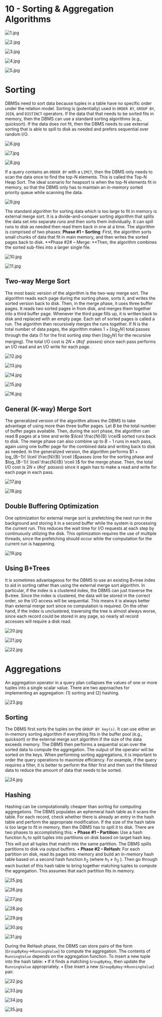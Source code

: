 # 10 - Sorting & Aggregation Algorithms

![1.jpg](https://cdn.nlark.com/yuque/0/2023/jpeg/22382307/1679645257207-c5babf81-bbd4-4ba2-a06d-f3cafa18e2b9.jpeg#averageHue=%231d2635&clientId=u53a3e605-e96c-4&from=ui&id=u43f43f61&originHeight=1688&originWidth=3000&originalType=binary&ratio=2&rotation=0&showTitle=false&size=602572&status=done&style=none&taskId=u555d3e82-bd88-4c2c-b913-e20cd635a50&title=)

![2.jpg](https://cdn.nlark.com/yuque/0/2023/jpeg/22382307/1679645256091-9953bd67-fc24-49ee-bfea-44e9c9680e60.jpeg#averageHue=%23ededed&clientId=u53a3e605-e96c-4&from=ui&id=u6b88d2a2&originHeight=1688&originWidth=3000&originalType=binary&ratio=2&rotation=0&showTitle=false&size=309642&status=done&style=none&taskId=uf73a41a1-4250-4a3f-b3c5-a52a5f7cc06&title=)

![3.jpg](https://cdn.nlark.com/yuque/0/2023/jpeg/22382307/1679645256242-044987bd-3727-422f-b51f-c851910a83cb.jpeg#averageHue=%23dddddd&clientId=u53a3e605-e96c-4&from=ui&id=u59bf0ff7&originHeight=1688&originWidth=3000&originalType=binary&ratio=2&rotation=0&showTitle=false&size=372786&status=done&style=none&taskId=u17c29198-83ab-4d2c-9150-e6f36afa90a&title=)

![4.jpg](https://cdn.nlark.com/yuque/0/2023/jpeg/22382307/1679645256139-81470248-5397-4219-9818-680da12344e2.jpeg#averageHue=%23e5e5e5&clientId=u53a3e605-e96c-4&from=ui&id=u111a0e25&originHeight=1688&originWidth=3000&originalType=binary&ratio=2&rotation=0&showTitle=false&size=352145&status=done&style=none&taskId=u8761c8bc-9437-4032-bdd7-c75e6747edb&title=)

![5.jpg](https://cdn.nlark.com/yuque/0/2023/jpeg/22382307/1679645256209-ba7d6081-61ab-41c6-989f-ed28da546b88.jpeg#averageHue=%23ebebeb&clientId=u53a3e605-e96c-4&from=ui&id=ue96d1b89&originHeight=1688&originWidth=3000&originalType=binary&ratio=2&rotation=0&showTitle=false&size=339018&status=done&style=none&taskId=udf566a9f-3c2f-4914-bd6d-3f71d469463&title=)

# Sorting

DBMSs need to sort data because tuples in a table have no specific order under the relation model. Sorting is (potentially) used in `ORDER BY`, `GROUP BY`, `JOIN`, and `DISTINCT` operators. If the data that that needs to be sorted fits in memory, then the DBMS can use a standard sorting algorithms (e.g., quicksort). If the data does not fit, then the DBMS needs to use external sorting that is able to spill to disk as needed and prefers sequential over random I/O.

![6.jpg](https://cdn.nlark.com/yuque/0/2023/jpeg/22382307/1679645259433-da0fa109-4e22-4bc3-ba81-9e74fdf8aa21.jpeg#averageHue=%23ebebeb&clientId=u53a3e605-e96c-4&from=ui&id=ua691d891&originHeight=1688&originWidth=3000&originalType=binary&ratio=2&rotation=0&showTitle=false&size=358635&status=done&style=none&taskId=uc3af2a54-9157-47a8-99b0-50751af5119&title=)

![7.jpg](https://cdn.nlark.com/yuque/0/2023/jpeg/22382307/1679645259015-cb608a4d-dff5-4867-adcc-554eb83d9dd8.jpeg#averageHue=%23ededed&clientId=u53a3e605-e96c-4&from=ui&id=u3be7c1b9&originHeight=1688&originWidth=3000&originalType=binary&ratio=2&rotation=0&showTitle=false&size=275758&status=done&style=none&taskId=u74d8cbe7-26c5-475d-8ee8-3d537a63d9f&title=)

![8.jpg](https://cdn.nlark.com/yuque/0/2023/jpeg/22382307/1679645258869-d5ac1de1-a463-4642-b986-144c585dfd9f.jpeg#averageHue=%23f0f0f0&clientId=u53a3e605-e96c-4&from=ui&id=ueb3919b2&originHeight=1688&originWidth=3000&originalType=binary&ratio=2&rotation=0&showTitle=false&size=174163&status=done&style=none&taskId=u3c1b9f71-b9e3-487b-9acf-db735795dfd&title=)

If a query contains an `ORDER BY` with a `LIMIT`, then the DBMS only needs to scan the data once to find the top-N elements. This is called the Top-N Heap Sort. The ideal scenario for heapsort is when the top-N elements fit in memory, so that the DBMS only has to maintain an in-memory sorted priority queue while scanning the data.

![9.jpg](https://cdn.nlark.com/yuque/0/2023/jpeg/22382307/1679645260258-baad6c4c-7ec9-4c17-ae70-a6450295e599.jpeg#averageHue=%23e7e6e6&clientId=u53a3e605-e96c-4&from=ui&id=u42b4d654&originHeight=1688&originWidth=3000&originalType=binary&ratio=2&rotation=0&showTitle=false&size=398021&status=done&style=none&taskId=u1dc35e49-750e-4802-ae1a-962a17d3bc4&title=)

The standard algorithm for sorting data which is too large to fit in memory is external merge sort. It is a divide-and-conquer sorting algorithm that splits the data set into separate *runs* and then sorts them individually. It can spill runs to disk as needed then read them back in one at a time. The algorithm is comprised of two phases:
**Phase #1 – Sorting**: First, the algorithm sorts small chunks of data that fit in main memory, and then writes the sorted pages back to disk.
**Phase #2# – Merge: **Then, the algorithm combines the sorted sub-files into a larger single file.

![10.jpg](https://cdn.nlark.com/yuque/0/2023/jpeg/22382307/1679645260803-22a7b9fe-892e-4662-816f-585c418dc3aa.jpeg#averageHue=%23ebebeb&clientId=u53a3e605-e96c-4&from=ui&id=u4594ddf9&originHeight=1688&originWidth=3000&originalType=binary&ratio=2&rotation=0&showTitle=false&size=333670&status=done&style=none&taskId=u500eb637-9c36-46fa-9376-6bdb990246e&title=)

![11.jpg](https://cdn.nlark.com/yuque/0/2023/jpeg/22382307/1679645264443-a4021059-f628-4db2-99fd-5882478287a9.jpeg#averageHue=%23eaeaea&clientId=u53a3e605-e96c-4&from=ui&id=ufa5ef5a5&originHeight=1688&originWidth=3000&originalType=binary&ratio=2&rotation=0&showTitle=false&size=332227&status=done&style=none&taskId=u1bf776e7-8b62-4d15-a7c9-6c50fff225b&title=)

## Two-way Merge Sort

The most basic version of the algorithm is the two-way merge sort. The algorithm reads each page during the sorting phase, sorts it, and writes the sorted version back to disk. Then, in the merge phase, it uses three buffer pages. It reads two sorted pages in from disk, and merges them together into a third buffer page. Whenever the third page fills up, it is written back to disk and replaced with an empty page. Each set of sorted pages is called a run. The algorithm then recursively merges the runs together.
If $N$ is the total number of data pages, the algorithm makes $1 + ⌈ log_2 N ⌉$ total passes through the data (1 for the first sorting step then $⌈ log_2 N ⌉$ for the recursive merging). The total I/O cost is $2N × (\# of \enspace passes)$ since each pass performs an I/O read and an I/O write for each page.

![12.jpg](https://cdn.nlark.com/yuque/0/2023/jpeg/22382307/1679645264969-42030626-0ad4-4488-992d-b63a7bb0db3d.jpeg#averageHue=%23ececec&clientId=u53a3e605-e96c-4&from=ui&id=u8f7f1ea3&originHeight=1688&originWidth=3000&originalType=binary&ratio=2&rotation=0&showTitle=false&size=315152&status=done&style=none&taskId=u5fce3487-fcd4-4cf7-b26e-84dfef9e8cd&title=)

![13.jpg](https://cdn.nlark.com/yuque/0/2023/jpeg/22382307/1679645266489-466683cb-e601-4d26-95b3-80e866e1051a.jpeg#averageHue=%23e6e6e6&clientId=u53a3e605-e96c-4&from=ui&id=uf364e2df&originHeight=1688&originWidth=3000&originalType=binary&ratio=2&rotation=0&showTitle=false&size=402730&status=done&style=none&taskId=u6fcf8eea-ae0b-4272-9e35-dfe534ed296&title=)

![14.jpg](https://cdn.nlark.com/yuque/0/2023/jpeg/22382307/1679645267398-ea2f4f6c-ce86-4ed7-9b9b-5ba6288ffacb.jpeg#averageHue=%23eaeaea&clientId=u53a3e605-e96c-4&from=ui&id=ubaab669a&originHeight=1688&originWidth=3000&originalType=binary&ratio=2&rotation=0&showTitle=false&size=388418&status=done&style=none&taskId=u0e66ecf2-8231-46a4-922e-79747fa2320&title=)

![15.jpg](https://cdn.nlark.com/yuque/0/2023/jpeg/22382307/1679645267192-1361d09f-0a0b-46f3-b4f1-e7ccd9a9824b.jpeg#averageHue=%23ececec&clientId=u53a3e605-e96c-4&from=ui&id=u4de05aea&originHeight=1688&originWidth=3000&originalType=binary&ratio=2&rotation=0&showTitle=false&size=309308&status=done&style=none&taskId=u00a96de2-d512-41ec-a892-aa29c528926&title=)

![16.jpg](https://cdn.nlark.com/yuque/0/2023/jpeg/22382307/1679645268480-6a364bfc-a294-4045-a8ab-25a8bc775656.jpeg#averageHue=%23eaeaea&clientId=u53a3e605-e96c-4&from=ui&id=ub6932236&originHeight=1688&originWidth=3000&originalType=binary&ratio=2&rotation=0&showTitle=false&size=326827&status=done&style=none&taskId=u185e535b-87de-4516-ab3c-28082f108da&title=)

## General (K-way) Merge Sort

The generalized version of the algorithm allows the DBMS to take advantage of using more than three buffer pages. Let $B$ be the total number of buffer pages available. Then, during the sort phase, the algorithm can read B pages at a time and write $\lceil \frac{N}{B} \rceil$ sorted runs back to disk. The merge phase can also combine up to $B − 1$ runs in each pass, again using one buffer page for the combined data and writing back to disk as needed.
In the generalized version, the algorithm performs $1 + log_{B−1}{ \lceil \frac{N}{B} \rceil }$passes (one for the sorting phase and $log_{B−1}{ \lceil \frac{N}{B} \rceil }$ for the merge phase. Then, the total I/O cost is $2N × (\# of \enspace passes)$ since it again has to make a read and write for each page in each pass.

![17.jpg](https://cdn.nlark.com/yuque/0/2023/jpeg/22382307/1679645268507-0057fa12-3bd6-4dcd-92b3-63ac9a3f1b06.jpeg#averageHue=%23eeeded&clientId=u53a3e605-e96c-4&from=ui&id=u4223f08d&originHeight=1688&originWidth=3000&originalType=binary&ratio=2&rotation=0&showTitle=false&size=273982&status=done&style=none&taskId=uab0190f1-5558-4c62-a9e7-cf880738293&title=)

![18.jpg](https://cdn.nlark.com/yuque/0/2023/jpeg/22382307/1679645269720-40511d1c-96b0-4773-a4c8-1ff034e276f6.jpeg#averageHue=%23ececec&clientId=u53a3e605-e96c-4&from=ui&id=ud78f3e33&originHeight=1688&originWidth=3000&originalType=binary&ratio=2&rotation=0&showTitle=false&size=381117&status=done&style=none&taskId=u6ee599ea-f507-40d1-87e6-cfede2b16d0&title=)

## Double Buffering Optimization

One optimization for external merge sort is prefetching the next run in the background and storing it in a second buffer while the system is processing the current run. This reduces the wait time for I/O requests at each step by continuously utilizing the disk. This optimization requires the use of multiple threads, since the prefetching should occur while the computation for the current run is happening.

![19.jpg](https://cdn.nlark.com/yuque/0/2023/jpeg/22382307/1679645270786-cdf72b0a-a947-457c-8672-3827518627e7.jpeg#averageHue=%23ebebeb&clientId=u53a3e605-e96c-4&from=ui&id=u3a32dc85&originHeight=1688&originWidth=3000&originalType=binary&ratio=2&rotation=0&showTitle=false&size=352481&status=done&style=none&taskId=u8f821bd3-c67b-4b57-b032-4627ca64722&title=)

## Using B+Trees

It is sometimes advantageous for the DBMS to use an existing B+tree index to aid in sorting rather than using the external merge sort algorithm. In particular, if the index is a clustered index, the DBMS can just traverse the B+tree. Since the index is clustered, the data will be stored in the correct order, so the I/O access will be sequential. This means it is always better than external merge sort since no computation is required. On the other hand, if the index is unclustered, traversing the tree is almost always worse, since each record could be stored in any page, so nearly all record accesses will require a disk read.

![20.jpg](https://cdn.nlark.com/yuque/0/2023/jpeg/22382307/1679645271102-ce33a2f9-1163-4f54-b318-f50d095dabc3.jpeg#averageHue=%23ebebeb&clientId=u53a3e605-e96c-4&from=ui&id=ud2020653&originHeight=1688&originWidth=3000&originalType=binary&ratio=2&rotation=0&showTitle=false&size=319792&status=done&style=none&taskId=u4d3700d5-cd81-4e15-a0ca-eaf2f503be3&title=)

![21.jpg](https://cdn.nlark.com/yuque/0/2023/jpeg/22382307/1679645272098-a6b745ac-5ca4-4502-8a60-786b9dc11b7e.jpeg#averageHue=%23e8e7e7&clientId=u53a3e605-e96c-4&from=ui&id=uff8d04a7&originHeight=1688&originWidth=3000&originalType=binary&ratio=2&rotation=0&showTitle=false&size=359376&status=done&style=none&taskId=u40349d45-fdf7-4650-9184-8502302c97a&title=)

![22.jpg](https://cdn.nlark.com/yuque/0/2023/jpeg/22382307/1679645271934-67679865-6914-4d3f-bae7-403ab02235ae.jpeg#averageHue=%23e9e8e8&clientId=u53a3e605-e96c-4&from=ui&id=u61efbf15&originHeight=1688&originWidth=3000&originalType=binary&ratio=2&rotation=0&showTitle=false&size=316560&status=done&style=none&taskId=ucc8aae15-3b2c-4632-ac95-da45f68f28b&title=)

# Aggregations

An aggregation operator in a query plan collapses the values of one or more tuples into a single scalar value. There are two approaches for implementing an aggregation: (1) sorting and (2) hashing.

![23.jpg](https://cdn.nlark.com/yuque/0/2023/jpeg/22382307/1679645272710-69aa21d1-345c-484a-b3d1-db132046242b.jpeg#averageHue=%23ededed&clientId=u53a3e605-e96c-4&from=ui&id=u50a22bed&originHeight=1688&originWidth=3000&originalType=binary&ratio=2&rotation=0&showTitle=false&size=292158&status=done&style=none&taskId=ua7056104-050a-43a1-a49f-8446545197b&title=)

## Sorting

The DBMS first sorts the tuples on the `GROUP BY key(s)`. It can use either an in-memory sorting algorithm if everything fits in the buffer pool (e.g., quicksort) or the external merge sort algorithm if the size of the data exceeds memory. The DBMS then performs a sequential scan over the sorted data to compute the aggregation. The output of the operator will be sorted on the keys.
When performing sorting aggregations, it is important to order the query operations to maximize efficiency. For example, if the query requires a filter, it is better to perform the filter first and then sort the filtered data to reduce the amount of data that needs to be sorted.

![24.jpg](https://cdn.nlark.com/yuque/0/2023/jpeg/22382307/1679645273839-ac504ad2-e356-4f35-bfca-78fbb6fc93f5.jpeg#averageHue=%23e0dfdf&clientId=u53a3e605-e96c-4&from=ui&id=ua66ee454&originHeight=1688&originWidth=3000&originalType=binary&ratio=2&rotation=0&showTitle=false&size=431421&status=done&style=none&taskId=u5b0a3413-38a8-4d98-9a38-7ee2bf028f5&title=)

## Hashing

Hashing can be computationally cheaper than sorting for computing aggregations. The DBMS populates an ephemeral hash table as it scans the table. For each record, check whether there is already an entry in the hash table and perform the appropriate modification. If the size of the hash table is too large to fit in memory, then the DBMS has to spill it to disk. There are two phases to accomplishing this:
• **Phase #1 – Partition:**  Use a hash function $h_1$ to split tuples into partitions on disk based on target hash key. This will put all tuples that match into the same partition. The DBMS spills partitions to disk via output buffers.
• **Phase #2 – ReHash**: For each partition on disk, read its pages into memory and build an in-memory hash table based on a second hash function $h_2$ (where $h_1 \neq h_2$ ). Then go through each bucket of this hash table to bring together matching tuples to compute the aggregation. This assumes that each partition fits in memory.

![25.jpg](https://cdn.nlark.com/yuque/0/2023/jpeg/22382307/1679645274279-2145c944-9786-44a3-91b6-9265638afd2f.jpeg#averageHue=%23ececec&clientId=u53a3e605-e96c-4&from=ui&id=u8cf0d931&originHeight=1688&originWidth=3000&originalType=binary&ratio=2&rotation=0&showTitle=false&size=315359&status=done&style=none&taskId=u5cf1f4bc-bffa-43ac-8af9-d045646ed74&title=)

![26.jpg](https://cdn.nlark.com/yuque/0/2023/jpeg/22382307/1679645277352-5a68a0dc-0285-4810-aa14-f5056707f0ea.jpeg#averageHue=%23ebebeb&clientId=u53a3e605-e96c-4&from=ui&id=uc7feddb4&originHeight=1688&originWidth=3000&originalType=binary&ratio=2&rotation=0&showTitle=false&size=351005&status=done&style=none&taskId=u2ee6b579-e971-4b2e-a735-49557cc4d94&title=)

![27.jpg](https://cdn.nlark.com/yuque/0/2023/jpeg/22382307/1679645275918-98d4ef45-8b0a-4e4a-ad38-a7ddc647b4db.jpeg#averageHue=%23ededed&clientId=u53a3e605-e96c-4&from=ui&id=udb2a78d5&originHeight=1688&originWidth=3000&originalType=binary&ratio=2&rotation=0&showTitle=false&size=268902&status=done&style=none&taskId=u74aa587a-f95a-42bf-af6c-0fa10828e48&title=)

![28.jpg](https://cdn.nlark.com/yuque/0/2023/jpeg/22382307/1679645277907-a2e14445-ac1e-42fe-8688-97ec462b55a6.jpeg#averageHue=%23ececec&clientId=u53a3e605-e96c-4&from=ui&id=u075882ad&originHeight=1688&originWidth=3000&originalType=binary&ratio=2&rotation=0&showTitle=false&size=322798&status=done&style=none&taskId=uba416639-dbdb-4536-832a-62a21ea294b&title=)

![29.jpg](https://cdn.nlark.com/yuque/0/2023/jpeg/22382307/1679645283753-a9e56aba-6a33-4125-822f-57a1ee653d42.jpeg#averageHue=%23e2e1e1&clientId=u53a3e605-e96c-4&from=ui&id=udce41452&originHeight=1688&originWidth=3000&originalType=binary&ratio=2&rotation=0&showTitle=false&size=416761&status=done&style=none&taskId=u6e0bf42b-4a3b-4c99-a35c-f63ab13336f&title=)

![30.jpg](https://cdn.nlark.com/yuque/0/2023/jpeg/22382307/1679645281521-aef91c43-c5e0-40f9-b65b-7003c590e211.jpeg#averageHue=%23ededed&clientId=u53a3e605-e96c-4&from=ui&id=ud9404e07&originHeight=1688&originWidth=3000&originalType=binary&ratio=2&rotation=0&showTitle=false&size=282573&status=done&style=none&taskId=uec759245-0f2c-4f58-be3e-4c3ede1bbe4&title=)

![31.jpg](https://cdn.nlark.com/yuque/0/2023/jpeg/22382307/1679645287845-0fe118a6-9c09-4971-9fe6-43af0fa06e67.jpeg#averageHue=%23e4e3e3&clientId=u53a3e605-e96c-4&from=ui&id=u2cc168dc&originHeight=1688&originWidth=3000&originalType=binary&ratio=2&rotation=0&showTitle=false&size=431108&status=done&style=none&taskId=u92b26c80-5159-4042-b831-bf661db1542&title=)

During the ReHash phase, the DBMS can store pairs of the form (`GroupByKey`→`RunningValue`) to compute the aggregation. The contents of `RunningValue` depends on the aggregation function. To insert a new tuple into the hash table:
• If it finds a matching `GroupByKey`, then update the `RunningValue` appropriately.
• Else insert a new (`GroupByKey`→`RunningValue`) pair.

![32.jpg](https://cdn.nlark.com/yuque/0/2023/jpeg/22382307/1679645286708-da0f5ba9-602a-4d77-83ca-7610496848ba.jpeg#averageHue=%23ededed&clientId=u53a3e605-e96c-4&from=ui&id=u8f3479d0&originHeight=1688&originWidth=3000&originalType=binary&ratio=2&rotation=0&showTitle=false&size=313910&status=done&style=none&taskId=ub6f7ff34-7637-44cc-b606-5fbfc27c9ea&title=)

![33.jpg](https://cdn.nlark.com/yuque/0/2023/jpeg/22382307/1679645289454-51cce759-be14-456c-95e0-b7b5a3ac6a4d.jpeg#averageHue=%23e2e1e1&clientId=u53a3e605-e96c-4&from=ui&id=u1faf881d&originHeight=1688&originWidth=3000&originalType=binary&ratio=2&rotation=0&showTitle=false&size=447520&status=done&style=none&taskId=uaf0976ad-75c7-4644-bded-95aee5531ea&title=)

![34.jpg](https://cdn.nlark.com/yuque/0/2023/jpeg/22382307/1679645289451-50cb78d3-ea15-45c7-b2d0-5448e40155cf.jpeg#averageHue=%23ededed&clientId=u53a3e605-e96c-4&from=ui&id=u2fba22e1&originHeight=1688&originWidth=3000&originalType=binary&ratio=2&rotation=0&showTitle=false&size=276585&status=done&style=none&taskId=ubffa28be-5c6d-451e-9fd8-c3993f279c1&title=)

![35.jpg](https://cdn.nlark.com/yuque/0/2023/jpeg/22382307/1679645289282-0bac8917-bf13-4215-b65f-74e0643fa4ea.jpeg#averageHue=%23f0f0f0&clientId=u53a3e605-e96c-4&from=ui&id=u169a14d4&originHeight=1688&originWidth=3000&originalType=binary&ratio=2&rotation=0&showTitle=false&size=161279&status=done&style=none&taskId=u49cb6359-009b-4ab4-8453-3560dc97b06&title=)
